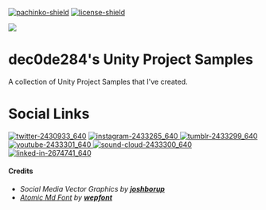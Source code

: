 [![pachinko-shield](https://img.shields.io/badge/pachinko-v1.0-blue)](https://github.com/dec0de284/unity-project-samples/tree/main/pachinko)
[![license-shield](https://img.shields.io/badge/License-CC0%201.0-dec0de)](https://github.com/dec0de284/unity-project-samples/blob/main/LICENSE)

![](https://user-images.githubusercontent.com/76246537/218339633-d285c55c-5388-4c30-a38a-06cf3cbaee5d.png)

# dec0de284's Unity Project Samples
A collection of Unity Project Samples that I've created.

# Social Links

[![twitter-2430933_640](https://user-images.githubusercontent.com/76246537/218340482-058530db-8776-4c56-8f2a-17106413ec3f.png)](https://twitter.com/dec0de284) [![instagram-2433265_640](https://user-images.githubusercontent.com/76246537/218340872-132a5463-10bb-4abf-8759-c67ca69b7dd0.png)
](https://www.instagram.com/dec0de284) [![tumblr-2433299_640](https://user-images.githubusercontent.com/76246537/218340889-1ec6bf35-f456-4bdf-9d4a-f87b67db3706.png)
](https://www.tumblr.com/dec0de284) [![youtube-2433301_640](https://user-images.githubusercontent.com/76246537/218340901-2b6aa37d-7e3e-4c98-9461-abbcc53b1fa7.png)
](https://www.youtube.com/@dec0de284) [![sound-cloud-2433300_640](https://user-images.githubusercontent.com/76246537/218340922-6be7f21b-d2ee-40cf-9bf7-fcdfe40af3d8.png)
](https://soundcloud.com/dec0de284) [![linked-in-2674741_640](https://user-images.githubusercontent.com/76246537/218340940-dcfc3029-b58c-4f01-9713-7eaea50e753f.png)
](https://www.linkedin.com/in/dec0de284/)
#### Credits
- *Social Media Vector Graphics by **[joshborup](https://pixabay.com/users/5103444/)***
- *[Atomic Md Font](https://www.fontspace.com/a-atomic-md-font-f53535) by **[wepfont](https://www.fontspace.com/wepfont)***
